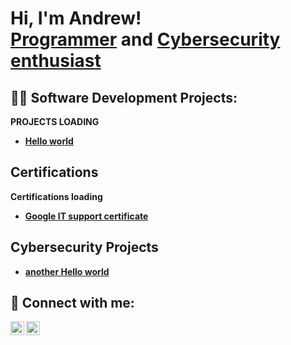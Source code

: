 <h1>Hi, I'm Andrew! <br/><a href="https://github.com/TheNjioboy/Andrew-Njio">Programmer</a> and <a href="https://www.linkedin.com/in/andrew-njiokwuemegi-6a2a961a3"> Cybersecurity enthusiast</a>
  
<h2>👨‍💻 Software Development Projects:</h2>

<b> PROJECTS LOADING <b>
- [Hello world](https://github.com/TheNjioboy/Project1)

<h2> Certifications </h2>
<b> Certifications loading <b>

  - [Google IT support certificate](https://www.github.com)


<h2> Cybersecurity Projects </h2>

- [another Hello world](https://www.github.com)

<h2> 🤳 Connect with me:</h2>

[<img align="left" alt="AndrewNjio | LinkedIn" width="22px" src="https://cdn.jsdelivr.net/npm/simple-icons@v3/icons/linkedin.svg" />][linkedin]
[<img align="left" alt="AndrewNjio | Instagram" width="22px" src="https://cdn.jsdelivr.net/npm/simple-icons@v3/icons/instagram.svg" />][instagram]


[instagram]: https://www.instagram.com/andrew_njio/
[linkedin]: https://www.linkedin.com/in/andrew-njiokwuemegi-6a2a961a3/

<!--TheNjioboy/Andrew-Njio is a ✨ _special_ ✨ repository because its `README.md` (this file) appears on your GitHub profile.
